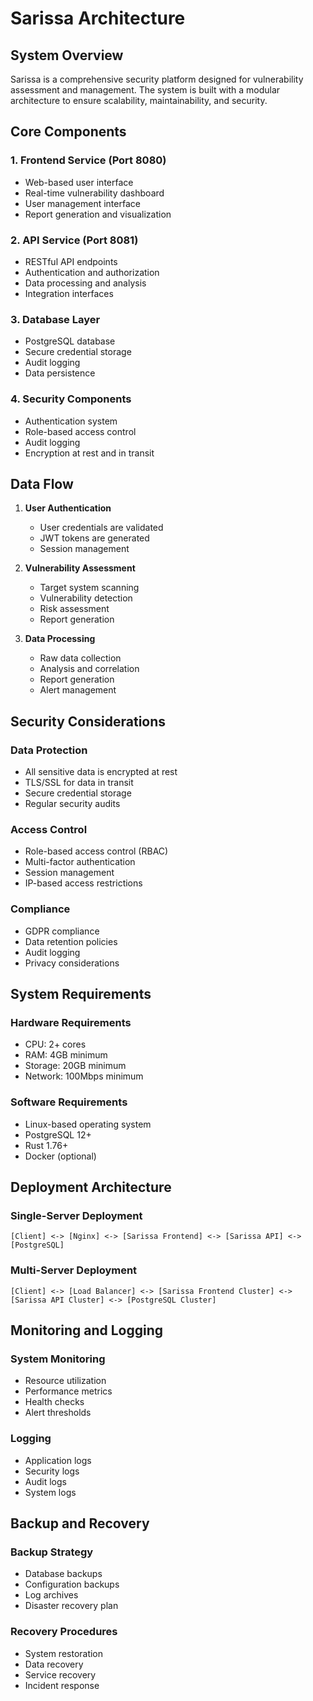 # Sarissa Architecture

## System Overview

Sarissa is a comprehensive security platform designed for vulnerability assessment and management. The system is built with a modular architecture to ensure scalability, maintainability, and security.

## Core Components

### 1. Frontend Service (Port 8080)
- Web-based user interface
- Real-time vulnerability dashboard
- User management interface
- Report generation and visualization

### 2. API Service (Port 8081)
- RESTful API endpoints
- Authentication and authorization
- Data processing and analysis
- Integration interfaces

### 3. Database Layer
- PostgreSQL database
- Secure credential storage
- Audit logging
- Data persistence

### 4. Security Components
- Authentication system
- Role-based access control
- Audit logging
- Encryption at rest and in transit

## Data Flow

1. **User Authentication**
   - User credentials are validated
   - JWT tokens are generated
   - Session management

2. **Vulnerability Assessment**
   - Target system scanning
   - Vulnerability detection
   - Risk assessment
   - Report generation

3. **Data Processing**
   - Raw data collection
   - Analysis and correlation
   - Report generation
   - Alert management

## Security Considerations

### Data Protection
- All sensitive data is encrypted at rest
- TLS/SSL for data in transit
- Secure credential storage
- Regular security audits

### Access Control
- Role-based access control (RBAC)
- Multi-factor authentication
- Session management
- IP-based access restrictions

### Compliance
- GDPR compliance
- Data retention policies
- Audit logging
- Privacy considerations

## System Requirements

### Hardware Requirements
- CPU: 2+ cores
- RAM: 4GB minimum
- Storage: 20GB minimum
- Network: 100Mbps minimum

### Software Requirements
- Linux-based operating system
- PostgreSQL 12+
- Rust 1.76+
- Docker (optional)

## Deployment Architecture

### Single-Server Deployment
```
[Client] <-> [Nginx] <-> [Sarissa Frontend] <-> [Sarissa API] <-> [PostgreSQL]
```

### Multi-Server Deployment
```
[Client] <-> [Load Balancer] <-> [Sarissa Frontend Cluster] <-> [Sarissa API Cluster] <-> [PostgreSQL Cluster]
```

## Monitoring and Logging

### System Monitoring
- Resource utilization
- Performance metrics
- Health checks
- Alert thresholds

### Logging
- Application logs
- Security logs
- Audit logs
- System logs

## Backup and Recovery

### Backup Strategy
- Database backups
- Configuration backups
- Log archives
- Disaster recovery plan

### Recovery Procedures
- System restoration
- Data recovery
- Service recovery
- Incident response 